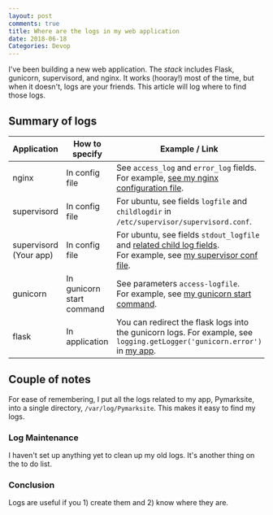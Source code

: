 ```yaml
---
layout: post
comments: true
title: Where are the logs in my web application
date: 2018-06-18
Categories: Devop
---
```


I've been building a new web application. The *stack* includes Flask, gunicorn, supervisord, and nginx. It works (hooray!) most of the time, but when it doesn't, logs are your friends. This article will log where to find those logs.

## Summary of logs


|Application | How to specify | Example / Link|
|------------|----------------|---------------|
| nginx|In config file | See `access_log` and `error_log` fields.<br>For example, [see my nginx configuration file](https://github.com/programmerdays/Pymarksite/blob/master/conf/Pymarksite.nginx.conf#L21).|
| supervisord |In config file |For ubuntu, see fields `logfile` and `childlogdir` in `/etc/supervisor/supervisord.conf`.
| supervisord (Your app) |In config file|For ubuntu, see fields `stdout_logfile` and [related child log fields](http://supervisord.org/logging.html#child-process-logs).<br> For example, see [my supervisor conf file](https://github.com/programmerdays/Pymarksite/blob/master/conf/Pymarksite.supervisor.conf#L9).|
| gunicorn | In gunicorn start command | See parameters `access-logfile`.<br>For example, see [my gunicorn start command](https://github.com/programmerdays/Pymarksite/blob/master/conf/Pymarksite.supervisor.conf#L2).|
| flask | In application | You can redirect the flask logs into the gunicorn logs. For example, see  `logging.getLogger('gunicorn.error')` in [my app](https://github.com/programmerdays/Pymarksite/blob/master/app/__init__.py#L14).|

## Couple of notes
For ease of remembering, I put all the logs related to my app, Pymarksite, into a single directory, `/var/log/Pymarksite`. This makes it easy to find my logs.

### Log Maintenance
I haven't set up anything yet to clean up my old logs. It's another thing on the to do list. 

### Conclusion
Logs are useful if you 1) create them and 2) know where they are.
